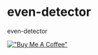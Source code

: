 # even-detector

even-detector

[!["Buy Me A Coffee"](https://www.buymeacoffee.com/assets/img/custom_images/orange_img.png)](https://www.buymeacoffee.com/hengshiousheu)
